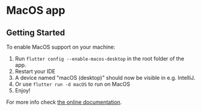 # MacOS app

## Getting Started

To enable MacOS support on your machine:
1. Run `flutter config --enable-macos-desktop` in the root folder of the app.
2. Restart your IDE
3. A device named "macOS (desktop)" should now be visible in e.g. IntelliJ.
4. Or use `flutter run -d macOS` to run on MacOS
5. Enjoy!

For more info check [the online documentation](https://flutter.dev/desktop).